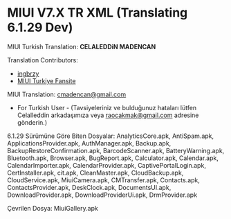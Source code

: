MIUI V7.X TR XML
(Translating 6.1.29 Dev) 
==================

MIUI Turkish Translation: **CELALEDDiN MADENCAN**

Translation Contributors:
- [ingbrzy](http://xiaomi.eu)
- [ MIUI Turkiye Fansite](http://www.miuiturkiye.net)  

MIUI Translation: cmadencan@gmail.com

- For Turkish User -
(Tavsiyeleriniz ve bulduğunuz hataları lütfen Celalleddin arkadaşımıza veya raocakmak@gmail.com adresine gönderin.)

6.1.29 Sürümüne Göre Biten Dosyalar:
AnalyticsCore.apk, AntiSpam.apk, ApplicationsProvider.apk, AuthManager.apk, Backup.apk, BackupRestoreConfirmation.apk, BarcodeScanner.apk, BatteryWarning.apk, Bluetooth.apk, Browser.apk, BugReport.apk, Calculator.apk, Calendar.apk, CalendarImporter.apk, CalendarProvider.apk, CaptivePortalLogin.apk, CertInstaller.apk, cit.apk, CleanMaster.apk, CloudBackup.apk, CloudService.apk, MiuiCamera.apk, CMTransfer.apk, Contacts.apk, ContactsProvider.apk, DeskClock.apk, DocumentsUI.apk, DownloadProvider.apk, DownloadProviderUi.apk, DrmProvider.apk

Çevrilen Dosya: 
MiuiGallery.apk


